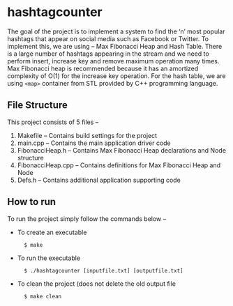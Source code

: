 # hashtagcounter

The goal of the project is to implement a system to find the ‘n’ most popular hashtags that appear on social media such as Facebook or Twitter. To implement this, we are using – Max Fibonacci Heap and Hash Table. There is a large number of hashtags appearing in the stream and we need to perform insert, increase key and remove maximum operation many times. Max Fibonacci heap is recommended because it has an amortized complexity of O(1) for the increase key operation. For the hash table, we are using `<map>` container from STL provided by C++ programming language.

## File Structure
This project consists of 5 files –
1.	Makefile – Contains build settings for the project
2.	main.cpp – Contains the main application driver code
3.	FibonacciHeap.h – Contains Max Fibonacci Heap declarations and Node structure
4.	FibonacciHeap.cpp – Contains definitions for Max Fibonacci Heap and Node
5.	Defs.h – Contains additional application supporting code

## How to run

To run the project simply follow the commands below –
- To create an executable

		$ make
- To run the executable

		$ ./hashtagcounter [inputfile.txt] [outputfile.txt]
- To clean the project (does not delete the old output file

		$ make clean
